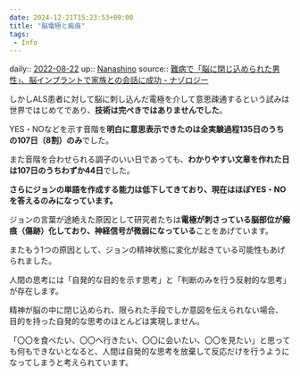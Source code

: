 ```yaml
---
date: 2024-12-21T15:23:53+09:00
title: "脳電極と瘢痕"
tags:
 - Info
---
```


daily:: [2022-08-22](Daily_Note/2022-08-22.md)
up:: [Nanashino](../Bar/Novel/Nacaria/Nanashino.md)
source:: [難病で「脳に閉じ込められた男性」、脳インプラントで家族との会話に成功 - ナゾロジー](https://nazology.net/archives/106697)

しかしALS患者に対して脳に刺し込んだ電極を介して意思疎通するという試みは世界ではじめてであり、**技術は完ぺきではありませんでした**。

YES・NOなどを示す音階を**明白に意思表示できたのは全実験過程135日のうちの107日（8割）のみ**でした。

また音階を合わせられる調子のいい日であっても、**わかりやすい文章を作れた日は107日のうちわずか44日**でした。

**さらにジョンの単語を作成する能力は低下してきており、現在はほぼYES・NOを答えるのみになっています。**

ジョンの言葉が途絶えた原因として研究者たちは**電極が刺さっている脳部位が瘢痕（傷跡）化しており、神経信号が微弱になっている**ことをあげています。

またもう1つの原因として、ジョンの精神状態に変化が起きている可能性もあげられました。

人間の思考には「自発的な目的を示す思考」と「判断のみを行う反射的な思考」が存在します。

精神が脳の中に閉じ込められ、限られた手段でしか意図を伝えられない場合、目的を持った自発的な思考のほとんどは実現しません。

「〇〇を食べたい、〇〇へ行きたい、〇〇に会いたい、〇〇を見たい」と思っても何もできないとなると、人間は自発的な思考を放棄して反応だけを行うようになってしまうと考えられています。
